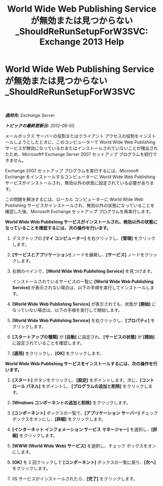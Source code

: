 ﻿---
title: 'World Wide Web Publishing Service が無効または見つからない_ShouldReRunSetupForW3SVC: Exchange 2013 Help'
TOCTitle: World Wide Web Publishing Service が無効または見つからない_ShouldReRunSetupForW3SVC
ms:assetid: f1815a6d-d16b-4271-9fab-84087465529e
ms:mtpsurl: https://technet.microsoft.com/ja-jp/library/ms.exch.setupreadiness.shouldrerunsetupforw3svc(v=EXCHG.150)
ms:contentKeyID: 48270232
ms.date: 04/24/2018
mtps_version: v=EXCHG.150
ms.translationtype: HT
---

# World Wide Web Publishing Service が無効または見つからない\_ShouldReRunSetupForW3SVC

 

_**適用先:** Exchange Server_

_**トピックの最終更新日:** 2012-06-05_

メールボックス サーバーの役割またはクライアント アクセスの役割をインストールしようとしたときに、このコンピューターで World Wide Web Publishing サービスが無効になっているかまたはインストールされていないことが検出されたため、Microsoft® Exchange Server 2007 セットアップ プログラムを続行できません。

Exchange 2007 セットアップ プログラムを実行するには、Microsoft Exchange をインストールするコンピューターに World Wide Web Publishing サービスがインストールされ、無効以外の状態に設定されている必要があります。

この問題を解決するには、ローカル コンピューターに World Wide Web Publishing サービスがインストールされ、無効以外の状態になっていることを確認した後、Microsoft Exchange セットアップ プログラムを再実行します。

**World Wide Web Publishing サービスがインストールされ、無効以外の状態になっていることを確認するには、次の操作を行います。**

1.  デスクトップの **\[マイ コンピューター\]** を右クリックし、**\[管理\]** をクリックします。

2.  **\[サービスとアプリケーション\]** ノードを展開し、**\[サービス\]** ノードをクリックします。

3.  右側のペインで、**\[World Wide Web Publishing Service\]** を見つけます。
    
    インストールされているサービスの一覧に **\[World Wide Web Publishing Service\]** が表示されない場合は、以下の手順を実行してインストールします。

4.  **\[World Wide Web Publishing Service\]** が表示されても、状態が **\[開始\]** になっていない場合は、以下の手順を実行して開始します。

5.  **\[World Wide Web Publishing Service\]** を右クリックし、**\[プロパティ\]** をクリックします。

6.  **\[スタートアップの種類\]** が **\[自動\]** に設定され、**\[サービスの状態\]** が **\[開始\]** に設定されていることを確認します。

7.  **\[適用\]** をクリックし、**\[OK\]** をクリックします。

**World Wide Web Publishing サービスをインストールするには、次の操作を行います。**

1.  **\[スタート\]** ボタンをクリックし、**\[設定\]** をポイントします。次に、**\[コントロール パネル\]** をポイントし、**\[プログラムの追加と削除\]** をクリックします。

2.  **\[Windows コンポーネントの追加と削除\]** をクリックします。

3.  **\[コンポーネント\]** ボックスの一覧で、**\[アプリケーション サーバー\]** チェック ボックスをオンにし、**\[詳細\]** をクリックします。

4.  **\[インターネット インフォメーション サービス マネージャー\]** を選択し、**\[詳細\]** をクリックします。

5.  **\[WWW (World Wide Web) サービス\]** を選択し、チェック ボックスをオンにします。

6.  **\[OK\]** を 2 回クリックして **\[コンポーネント\]** ボックスの一覧に戻り、**\[次へ\]** をクリックします。

7.  IIS サービスがインストールされたら、**\[完了\]** をクリックします。

